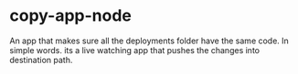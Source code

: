 # copy-app-node
An app that makes sure all the deployments folder have the same code. In simple words. its a live watching app that pushes the changes into destination path.
